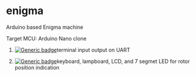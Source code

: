 # enigma
Arduino based Enigma machine

Target MCU: Arduino Nano clone

1. [![Generic badge](https://img.shields.io/badge/PHASE1-OK-blue.svg)](https://shields.io/)terminal input output on UART

2.  [![Generic badge](https://img.shields.io/badge/PHASE2-OPEN-orange.svg)](https://shields.io/)keyboard, lampboard, LCD, and 7 segmet LED for rotor position indication
